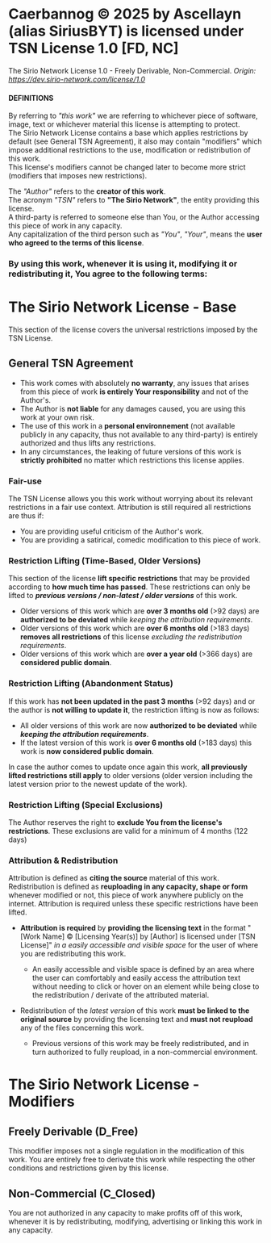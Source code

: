 # Caerbannog © 2025 by Ascellayn (alias SiriusBYT) is licensed under TSN License 1.0 [FD, NC]
The Sirio Network License 1.0 - Freely Derivable, Non-Commercial.
*Origin: https://dev.sirio-network.com/license/1.0*  


#### DEFINITIONS
By referring to *"this work"* we are referring to whichever piece of software, image, text or whichever material this license is attempting to protect.  
The Sirio Network License contains a base which applies restrictions by default (see General TSN Agreement), it also may contain "modifiers" which impose additional restrictions to the use, modification or redistribution of this work.  
This license's modifiers cannot be changed later to become more strict (modifiers that imposes new restrictions).  

The *"Author"* refers to the **creator of this work**.  
The acronym *"TSN"* refers to **"The Sirio Network"**, the entity providing this license.  
A third-party is referred to someone else than You, or the Author accessing this piece of work in any capacity.  
Any capitalization of the third person such as *"You"*, *"Your"*, means the **user who agreed to the terms of this license**.



### By using this work, whenever it is using it, modifying it or redistributing it, You agree to the following terms:
# The Sirio Network License - Base
This section of the license covers the universal restrictions imposed by the TSN License.

## General TSN Agreement
- This work comes with absolutely **no warranty**, any issues that arises from this piece of work __is entirely Your responsibility__ and not of the Author's.
- The Author is **not liable** for any damages caused, you are using this work at your own risk.
- The use of this work in a **personal environnement** (not available publicly in any capacity, thus not available to any third-party) is entirely authorized and thus lifts any restrictions.
- In any circumstances, the leaking of future versions of this work is **strictly prohibited** no matter which restrictions this license applies.

### Fair-use
The TSN License allows you this work without worrying about its relevant restrictions in a fair use context. Attribution is still required all restrictions are thus if:
- You are providing useful criticism of the Author's work.
- You are providing a satirical, comedic modification to this piece of work.

### Restriction Lifting (Time-Based, Older Versions)
This section of the license **lift specific restrictions** that may be provided according to **how much time has passed**. These restrictions can only be lifted to ***previous versions / non-latest / older versions*** of this work.  

- Older versions of this work which are __over 3 months old__ (>92 days) are **authorized to be deviated** while *keeping the attribution requirements*.
- Older versions of this work which are __over 6 months old__ (>183 days) **removes all restrictions** of this license *excluding the redistribution requirements*.
- Older versions of this work which are __over a year old__ (>366 days) are **considered public domain**.

### Restriction Lifting (Abandonment Status)
If this work has **not been updated in the past 3 months** (>92 days) and or the author is **not willing to update it**, the restriction lifting is now as follows:

- All older versions of this work are now **authorized to be deviated** while ***keeping the attribution requirements***.
- If the latest version of this work is __over 6 months old__ (>183 days) this work is **now considered public domain**.

In case the author comes to update once again this work, **all previously lifted restrictions still apply** to older versions (older version including the latest version prior to the newest update of the work).  

### Restriction Lifting (Special Exclusions)
The Author reserves the right to **exclude You from the license's restrictions**. These exclusions are valid for a minimum of 4 months (122 days)

### Attribution & Redistribution
Attribution is defined as **citing the source** material of this work.
Redistribution is defined as **reuploading in any capacity, shape or form** whenever modified or not, this piece of work anywhere publicly on the internet. Attribution is required unless these specific restrictions have been lifted.

- **Attribution is required** by __providing the licensing text__ in the format "[Work Name] © [Licensing Year(s)] by [Author] is licensed under [TSN License]" *in a easily accessible and visible space* for the user of where you are redistributing this work.
    - An easily accessible and visible space is defined by an area where the user can comfortably and easily access the attribution text without needing to click or hover on an element while being close to the redistribution / derivate of the attributed material.

- Redistribution of the *latest version* of this work **must be linked to the original source** by providing the licensing text and **must not reupload** any of the files concerning this work.
    - Previous versions of this work may be freely redistributed, and in turn authorized to fully reupload, in a non-commercial environment.



# The Sirio Network License - Modifiers
## Freely Derivable (D_Free)
This modifier imposes not a single regulation in the modification of this work. You are entirely free to derivate this work while respecting the other conditions and restrictions given by this license.  

## Non-Commercial (C_Closed)
You are not authorized in any capacity to make profits off of this work, whenever it is by redistributing, modifying, advertising or linking this work in any capacity.  